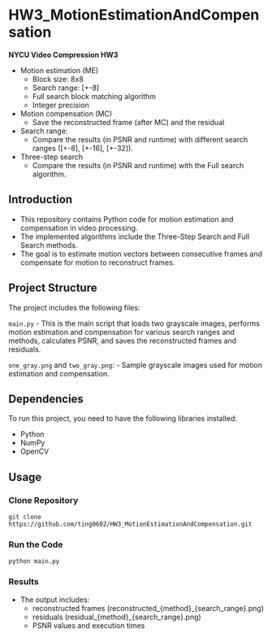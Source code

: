 # HW3_MotionEstimationAndCompensation

**NYCU Video Compression HW3**

- Motion estimation (ME)
  - Block size: 8x8
  - Search range: [+-8]
  - Full search block matching algorithm
  - Integer precision
- Motion compensation (MC)
  - Save the reconstructed frame (after MC) and the residual
- Search range:
  - Compare the results (in PSNR and runtime) with different search ranges ([+-8], [+-16], [+-32]).
- Three-step search
  - Compare the results (in PSNR and runtime) with the Full search algorithm.

## Introduction
- This repository contains Python code for motion estimation and compensation in video processing. 
- The implemented algorithms include the Three-Step Search and Full Search methods. 
- The goal is to estimate motion vectors between consecutive frames and compensate for motion to reconstruct frames.


## Project Structure
The project includes the following files:

```main.py``` - This is the main script that loads two grayscale images, performs motion estimation and compensation for various search ranges and methods, calculates PSNR, and saves the reconstructed frames and residuals.

```one_gray.png``` and ```two_gray.png```: - Sample grayscale images used for motion estimation and compensation.

## Dependencies
To run this project, you need to have the following libraries installed:

- Python
- NumPy
- OpenCV

## Usage
### Clone Repository
```
git clone https://github.com/ting0602/HW3_MotionEstimationAndCompensation.git
```

### Run the Code
```
python main.py
```

### Results
- The output includes:
  - reconstructed frames (reconstructed_{method}_{search_range}.png)
  - residuals (residual_{method}_{search_range}.png)
  - PSNR values and execution times


